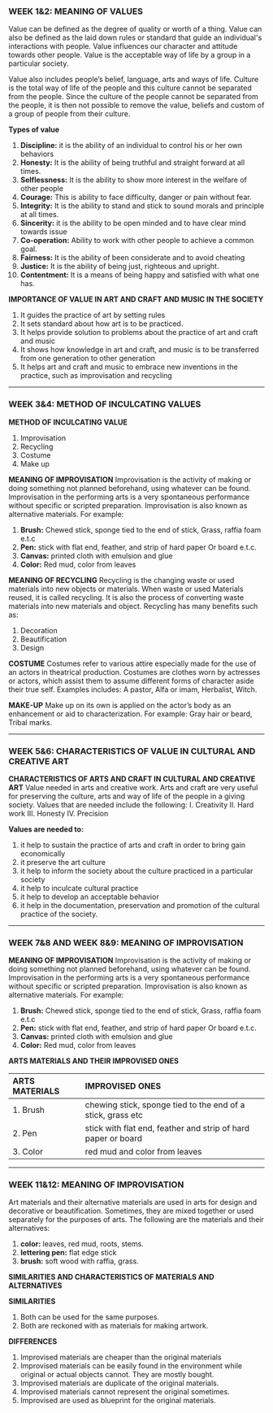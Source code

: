 ### **WEEK 1&2: MEANING OF VALUES**

Value can be defined as the degree of quality or worth of a thing. Value can also be defined as the laid down rules or standard that guide an individual's interactions with people. Value influences our character and attitude towards other people. Value is the acceptable way of life by a group in a particular society.

Value also includes people’s belief, language, arts and ways of life. Culture is the total way of life of the people and this culture cannot be separated from the people. Since the culture of the people cannot be separated from the people, it is then not possible to remove the value, beliefs and custom of a group of people from their culture.

**Types of value**
1.  **Discipline:** it is the ability of an individual to control his or her own behaviors
2.  **Honesty:** It is the ability of being truthful and straight forward at all times.
3.  **Selflessness:** It is the ability to show more interest in the welfare of other people
4.  **Courage:** This is ability to face difficulty, danger or pain without fear.
5.  **Integrity:** It is the ability to stand and stick to sound morals and principle at all times.
6.  **Sincerity:** it is the ability to be open minded and to have clear mind towards issue
7.  **Co-operation:** Ability to work with other people to achieve a common goal.
8.  **Fairness:** It is the ability of been considerate and to avoid cheating
9.  **Justice:** It is the ability of being just, righteous and upright.
10. **Contentment:** It is a means of being happy and satisfied with what one has.

**IMPORTANCE OF VALUE IN ART AND CRAFT AND MUSIC IN THE SOCIETY**
1.  It guides the practice of art by setting rules
2.  It sets standard about how art is to be practiced.
3.  It helps provide solution to problems about the practice of art and craft and music
4.  It shows how knowledge in art and craft, and music is to be transferred from one generation to other generation
5.  It helps art and craft and music to embrace new inventions in the practice, such as improvisation and recycling

---

### **WEEK 3&4: METHOD OF INCULCATING VALUES**

**METHOD OF INCULCATING VALUE**
1.  Improvisation
2.  Recycling
3.  Costume
4.  Make up

**MEANING OF IMPROVISATION**
Improvisation is the activity of making or doing something not planned beforehand, using whatever can be found. Improvisation in the performing arts is a very spontaneous performance without specific or scripted preparation. Improvisation is also known as alternative materials. For example:
1.  **Brush:** Chewed stick, sponge tied to the end of stick, Grass, raffia foam e.t.c
2.  **Pen:** stick with flat end, feather, and strip of hard paper Or board e.t.c.
3.  **Canvas:** printed cloth with emulsion and glue
4.  **Color:** Red mud, color from leaves

**MEANING OF RECYCLING**
Recycling is the changing waste or used materials into new objects or materials. When waste or used Materials reused, it is called recycling. It is also the process of converting waste materials into new materials and object.
Recycling has many benefits such as:
1.  Decoration
2.  Beautification
3.  Design

**COSTUME**
Costumes refer to various attire especially made for the use of an actors in theatrical production. Costumes are clothes worn by actresses or actors, which assist them to assume different forms of character aside their true self.
Examples includes: A pastor, Alfa or imam, Herbalist, Witch.

**MAKE-UP**
Make up on its own is applied on the actor’s body as an enhancement or aid to characterization. For example: Gray hair or beard, Tribal marks.

---

### **WEEK 5&6: CHARACTERISTICS OF VALUE IN CULTURAL AND CREATIVE ART**

**CHARACTERISTICS OF ARTS AND CRAFT IN CULTURAL AND CREATIVE ART**
Value needed in arts and creative work. Arts and craft are very useful for preserving the culture, arts and way of life of the people in a giving society. Values that are needed include the following:
I. Creativity
II. Hard work
III. Honesty
IV. Precision

**Values are needed to:**
1.  it help to sustain the practice of arts and craft in order to bring gain economically
2.  it preserve the art culture
3.  it help to inform the society about the culture practiced in a particular society
4.  it help to inculcate cultural practice
5.  it help to develop an acceptable behavior
6.  it help in the documentation, preservation and promotion of the cultural practice of the society.

---

### **WEEK 7&8 AND WEEK 8&9: MEANING OF IMPROVISATION**

**MEANING OF IMPROVISATION**
Improvisation is the activity of making or doing something not planned beforehand, using whatever can be found. Improvisation in the performing arts is a very spontaneous performance without specific or scripted preparation. Improvisation is also known as alternative materials. For example:
1.  **Brush:** Chewed stick, sponge tied to the end of stick, Grass, raffia foam e.t.c
2.  **Pen:** stick with flat end, feather, and strip of hard paper Or board e.t.c.
3.  **Canvas:** printed cloth with emulsion and glue
4.  **Color:** Red mud, color from leaves

**ARTS MATERIALS AND THEIR IMPROVISED ONES**

| ARTS MATERIALS | IMPROVISED ONES |
| :--- | :--- |
| 1. Brush | chewing stick, sponge tied to the end of a stick, grass etc |
| 2. Pen | stick with flat end, feather and strip of hard paper or board |
| 3. Color | red mud and color from leaves |

---

### **WEEK 11&12: MEANING OF IMPROVISATION**

Art materials and their alternative materials are used in arts for design and decorative or beautification. Sometimes, they are mixed together or used separately for the purposes of arts. The following are the materials and their alternatives:

1.  **color:** leaves, red mud, roots, stems.
2.  **lettering pen:** flat edge stick
3.  **brush:** soft wood with raffia, grass.

**SIMILARITIES AND CHARACTERISTICS OF MATERIALS AND ALTERNATIVES**

**SIMILARITIES**
1.  Both can be used for the same purposes.
2.  Both are reckoned with as materials for making artwork.

**DIFFERENCES**
1.  Improvised materials are cheaper than the original materials
2.  Improvised materials can be easily found in the environment while original or actual objects cannot. They are mostly bought.
3.  Improvised materials are duplicate of the original materials.
4.  Improvised materials cannot represent the original sometimes.
5.  Improvised are used as blueprint for the original materials.